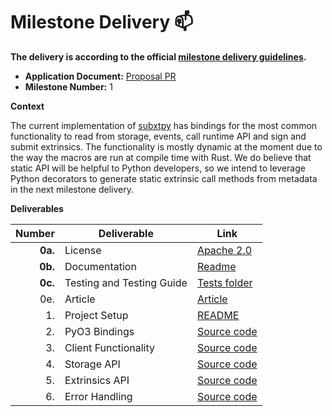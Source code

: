 # Milestone Delivery :mailbox:

**The delivery is according to the official [milestone delivery guidelines](https://github.com/w3f/Grants-Program/blob/master/docs/Support%20Docs/milestone-deliverables-guidelines.md).**

* **Application Document:** [Proposal PR](https://github.com/w3f/Grants-Program/pull/2246)
* **Milestone Number:** 1

**Context**

The current implementation of [subxtpy](https://github.com/philoniare/subxtpy) has bindings for the most common 
functionality to read from storage, events, call runtime API and sign and submit extrinsics. The functionality is 
mostly dynamic at the moment due to the way the macros are run at compile time with Rust. We do believe that static API
will be helpful to Python developers, so we intend to leverage Python decorators to generate static extrinsic call 
methods from metadata in the next milestone delivery. 

**Deliverables**

| Number | Deliverable               | Link                                                                           |
| -----: |---------------------------|--------------------------------------------------------------------------------|
| **0a.** | License                   | [Apache 2.0](https://github.com/philoniare/subxtpy/blob/main/LICENSE.md)       |
| **0b.** | Documentation             | [Readme](https://github.com/philoniare/subxtpy/blob/main/README.md)            |
| **0c.** | Testing and Testing Guide | [Tests folder](https://github.com/philoniare/subxtpy/tree/main/tests)          |
| 0e. | Article                   | [Article](https://www.philoniare.com/blog/subxtpy)                             |
| 1. | Project Setup             | [README](https://github.com/philoniare/subxtpy/blob/main/README.md)            |
| 2. | PyO3 Bindings             | [Source code](https://github.com/philoniare/subxtpy/blob/main/src/lib.rs)      |
| 3. | Client Functionality       | [Source code](https://github.com/philoniare/subxtpy/blob/main/src/lib.rs)      |
| 4. | Storage API           | [Source code](https://github.com/philoniare/subxtpy/blob/main/src/lib.rs#L143) |
| 5. | Extrinsics API              | [Source code](https://github.com/philoniare/subxtpy/blob/main/src/lib.rs#L292) |
| 6. | Error Handling      | [Source code](https://github.com/philoniare/subxtpy/blob/main/src/lib.rs)      

